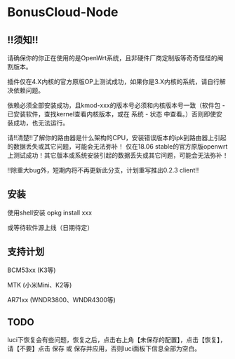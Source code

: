 # BonusCloud-Node


## !!须知!!

请确保你的你正在使用的是OpenWrt系统，且非硬件厂商定制版等奇奇怪怪的阉割版本。

插件仅在4.X内核的官方原版OP上测试成功，如果你是3.X内核的系统，请自行解决依赖问题。

依赖必须全部安装成功，且kmod-xxx的版本号必须和内核版本号一致（软件包 - 已安装软件，查找kernel查看内核版本，或在 系统 - 状态 中查看。）否则即使安装成功，也无法运行。

请!!清楚!!了解你的路由器是什么架构的CPU，安装错误版本的ipk到路由器上引起的数据丢失或其它问题，可能会无法弥补！
仅在18.06 stable的官方原版openwrt上测试成功！其它版本或系统安装引起的数据丢失或其它问题，可能会无法弥补！

!!除重大bug外，短期内将不再更新此分支，计划重写推出0.2.3 client!!

## 安装

使用shell安装 opkg install xxx

或等待软件源上线（日期待定）

## 支持计划

BCM53xx (K3等)

MTK (小米Mini、K2等)

AR71xx (WNDR3800、WNDR4300等)

## TODO

luci下恢复会有些问题，恢复之后，点击右上角【未保存的配置】，点击【恢复】，请【不要】点击 保存 或 保存并应用，否则luci面板下信息全部为空白。
